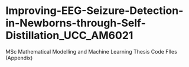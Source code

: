 # Improving-EEG-Seizure-Detection-in-Newborns-through-Self-Distillation_UCC_AM6021
MSc Mathematical Modelling and Machine Learning Thesis Code FIles (Appendix)
